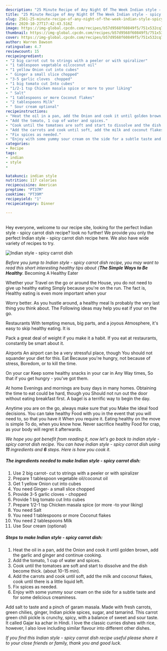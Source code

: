 ```yaml
---
description: "25 Minute Recipe of Any Night Of The Week Indian style - spicy carrot dish"
title: "25 Minute Recipe of Any Night Of The Week Indian style - spicy carrot dish"
slug: 2561-25-minute-recipe-of-any-night-of-the-week-indian-style-spicy-carrot-dish
date: 2020-10-27T17:42:43.516Z
image: https://img-global.cpcdn.com/recipes/b57d9568f60849f5/751x532cq70/indian-style-spicy-carrot-dish-recipe-main-photo.jpg
thumbnail: https://img-global.cpcdn.com/recipes/b57d9568f60849f5/751x532cq70/indian-style-spicy-carrot-dish-recipe-main-photo.jpg
cover: https://img-global.cpcdn.com/recipes/b57d9568f60849f5/751x532cq70/indian-style-spicy-carrot-dish-recipe-main-photo.jpg
author: Warren Dawson
ratingvalue: 4.7
reviewcount: 15
recipeingredient:
- "2 big carrot cut to strings with a peeler or with spiralizer"
- "1 tablespoon vegetable oilcoconut oil"
- "1 yellow Onion cut into cubes"
- " Ginger a small slice chopped"
- "3-5 garlic cloves  chopped"
- "1 big tomato cut Into cubes"
- "1/2-1 tsp Chicken masala spice or more to your liking"
- " Salt"
- "1 tablespoons or more Coconut flakes"
- "2 tablespoons Milk"
- " Sour cream optional"
recipeinstructions:
- "Heat the oil in a pan, add the Onion and cook it until golden brown, add the garlic and ginger and continue cooking."
- "Add the tomato, 1 cup of water and spices."
- "Cook until the tomatoes are soft and start to dissolve and the dish become thick. (about 10-15 min)."
- "Add the carrots and cook until soft, add the milk and coconut flakes, cook until there is a little liquid left."
- "Fix spices as needed."
- "Enjoy with some yummy sour cream on the side for a subtle taste and for some delicious creaminess."
categories:
- Recipe
tags:
- indian
- style
- 

katakunci: indian style  
nutrition: 117 calories
recipecuisine: American
preptime: "PT37M"
cooktime: "PT39M"
recipeyield: "1"
recipecategory: Dinner

---
```

<br>
Hey everyone, welcome to our recipe site, looking for the perfect Indian style - spicy carrot dish recipe? look no further! We provide you only the perfect Indian style - spicy carrot dish recipe here. We also have wide variety of recipes to try.
<br>


![Indian style - spicy carrot dish](https://img-global.cpcdn.com/recipes/b57d9568f60849f5/751x532cq70/indian-style-spicy-carrot-dish-recipe-main-photo.jpg)

<i>Before you jump to Indian style - spicy carrot dish recipe, you may want to read this short interesting healthy tips about {<strong>The Simple Ways to Be Healthy</strong>.</i>
Becoming A Healthy Eater

Whether your Travel on the go or around the
House, you do not need to give up healthy eating
Simply because you're on the run. The fact is,
Healthy eating is even more important when your



Worry better. As you hustle around, a healthy meal
Is probably the very last thing you think about. The
Following ideas may help you eat if your on the go.

Restaurants
With tempting menus, big parts, and a joyous 
Atmosphere, it's easy to skip healthy eating. It is 

Pack a great deal of weight if you make it a habit.
If you eat at restaurants, constantly be smart
about it.

Airports
An airport can be a very stressful place, though 
You should not squander your diet for this. Eat
Because you're hungry, not because of stress,
Boredom, or to kill the time.

On your car
Keep some healthy snacks in your car in Any Way times,
So that if you get hungry - you've got them.

At home
Evenings and mornings are busy days in many homes.
Obtaining the time to eat could be hard, though you
Should not run out the door without eating breakfast
first. 
A bagel is a terrific way to begin the day.

Anytime you are on the go, always make sure that you
Make the ideal food decisions. You can take healthy
Food with you in the event that you will need to, so that you have it
When you require it. Eating healthy on the move is simple 
To do, when you know how. Never sacrifice healthy
Food for crap, as your body will regret it afterwards.


<i>We hope you got benefit from reading it, now let's go back to indian style - spicy carrot dish recipe. You can have indian style - spicy carrot dish using <strong>11</strong> ingredients and <strong>6</strong> steps. Here is how you cook it.
</i>

##### The ingredients needed to make Indian style - spicy carrot dish:

1. Use 2 big carrot- cut to strings with a peeler or with spiralizer
1. Prepare 1 tablespoon vegetable oil/coconut oil
1. Get 1 yellow Onion cut into cubes
1. You need  Ginger- a small slice chopped
1. Provide 3-5 garlic cloves - chopped
1. Provide 1 big tomato cut Into cubes
1. Prepare 1/2-1 tsp Chicken masala spice (or more -to your liking)
1. You need  Salt
1. You need 1 tablespoons or more Coconut flakes
1. You need 2 tablespoons Milk
1. Use  Sour cream (optional)


##### Steps to make Indian style - spicy carrot dish:

1. Heat the oil in a pan, add the Onion and cook it until golden brown, add the garlic and ginger and continue cooking.
1. Add the tomato, 1 cup of water and spices.
1. Cook until the tomatoes are soft and start to dissolve and the dish become thick. (about 10-15 min).
1. Add the carrots and cook until soft, add the milk and coconut flakes, cook until there is a little liquid left.
1. Fix spices as needed.
1. Enjoy with some yummy sour cream on the side for a subtle taste and for some delicious creaminess.


Add salt to taste and a pinch of garam masala. Made with fresh carrots, green chilies, ginger, Indian pickle spices, sugar, and tamarind. This carrot green chili pickle is crunchy, spicy, with a balance of sweet and sour taste. It called Gajar ka achar in Hindi. I love the classic curries dishes with rice, however, I also love including similar flavour into different other dishes. 

<i>If you find this Indian style - spicy carrot dish recipe useful please share it to your close friends or family, thank you and good luck.</i>
